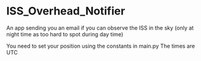 # ISS_Overhead_Notifier
An app sending you an email if you can observe the ISS in the sky (only at night time as too hard to spot during day time)

You need to set your position using the constants in main.py
The times are UTC

